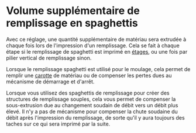 Volume supplémentaire de remplissage en spaghettis
====
Avec ce réglage, une quantité supplémentaire de matériau sera extrudée à chaque fois lors de l'impression d'un remplissage. Cela se fait à chaque étape si le remplissage de spaghetti est imprimé en [étages](spaghetti_infill_stepped.md), ou une fois par pilier vertical de remplissage sinon.

Lorsque le remplissage spaghetti est utilisé pour le moulage, cela permet de remplir une [carotte](https://en.wikipedia.org/wiki/Sprue_\(manufacturing\)) de matériau ou de compenser les pertes dues au mécanisme de démarrage et d'arrêt.

Lorsque vous utilisez des spaghettis de remplissage pour créer des structures de remplissage souples, cela vous permet de compenser la sous-extrusion due au changement soudain de débit vers un débit plus élevé. Il n'y a pas de mécanisme pour compenser la chute soudaine du débit après l'impression du remplissage, de sorte qu'il y aura toujours des taches sur ce qui sera imprimé par la suite. 

